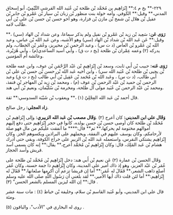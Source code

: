 ٢٢٩-** بخ م ٤:** إِبْرَاهِيم بن مُحَمَّد بْن طلحة بْن عُبَيد الله القرشي التَّيْمِيّ، أبو إسحاق المدني،** وقيل:** الكوفي. وأمه خولة بنت منظور بْن زبان بْن سيار بْن عَمْرو بْن جابر بْن عقيل بْن هلال بْن شمخ بْن مازن بْن فزارة، وهو أخو حسن بْن حسن بْن علي بْن أَبي طالب لامه.

**رَوَى عَن:** سَعِيد بْن زيد بْن عَمْرو بْن نفيل ولم يذكر سماعا، وعن شداد بْن الهاد (سي) ،** وقيل:** عَن عَبد الله بْن شداد بْن الهاد (سي) وهو الأشبه، وعن عَبد الله بْن عباس، وعبد الله بْن عَمْرو بْن العاص (د ت س) ، وعبد الرحمن بْن محيريز، وعُمَر بْن الخطاب، ولم يدركه (٢) وعمه عِمْران بْن طلحة (بخ د ت ق) ، وأبي أسيد الساعدي(م) ، وأبي هُرَيْرة، وعائشة أم المؤمنين.

**رَوَى عَنه:** حبيب بْن أَبي ثابت، وسعد بْن إِبْرَاهِيم بْن عَبْد الرَّحْمَنِ بْن عوف، وابن عمه طلحة بْن يحيى بْن طلحة بْن عُبَيد الله سي) ، وابن أخيه عَبد الله بْن حسن بْن حسن بْن علي بْن أَبي طالب، (د ت س) ، وعَبد الله بْن مُحَمد بْن عَقِيل بْن أَبي طالب (بخ د ت ق) وعبد الرحمن بْن حميد بْن عَبْد الرحمن بْن عوف (م) ، ومحمد بْن زيد بْن المهاجر بْن قنفذ، ومحمد بْن عَبْد الرحمن بْن عُبَيد مولى آل طلحة، ومخرمة بْن سُلَيْمان، ونعيم بْن أَبي هند.

قال أحمد بْن عَبد الله العِجْلِيّ (١) ،** ويعقوب بْن شَيْبَة السدوسي:** ثقة.

**زاد العجلي:** رجل صالح.

**وَقَال علي ابن المديني:** كان أعرج (٢) .**وَقَال مصعب بْن عَبد الله الزبيري:** وإلى إِبْرَاهِيم بْن مُحَمَّد بْن طلحة كان أوصى حسن بْن حسن بولده، كانوا في حجر إِبْرَاهِيم حتى دفع إليهم أموالهم مختومة لم يحركها،** ثم** قال:**** ما أنفقت عليكم من مال فهو صلة لأرحامكم، وكان يوسف عليهم في النفقة، ويحملهم على البراذين ويكسوهم الخز. وكان إِبْرَاهِيم يشتكي النقرس، واستعمله عَبد الله بْن الزبير على خراج الكوفة، وبقي حتى أدرك هشام بْن عَبد المَلِك، قال: وكان إِبْرَاهِيم بْن مُحَمَّد أعرج،** يقال:** إنه كان يسمى أسد قريش وأسد الحجاز.

وَقَال الحسن بْن عمارة (٢) عَن نعيم بْن أَبي هند: دخل إِبْرَاهِيم بْن مُحَمَّد بْن طلحة على عُمَر بْن عَبْد العزيز، وهو إذ ذاك أمير على المدينة، وكان إِبْرَاهِيم ذا جمة حسنة، وكان عُمَر أصلع ذاهب الشعر،** فَقَالَ له عُمَر:** أما إن قريشا تزعم أن أكرمها صلعانها،** فَقَالَ له إِبْرَاهِيم:** أما لئن قلت ذاك أيها الأمير،** لقد بلغني أن رَسُول اللَّهِ صلى الله عليه وسلم قال:** إن الله ليزين المسلم بالشعر الحسن" (٣) .

قال علي ابن المديني، وأبو عُبَيد القاسم بْن سلام، وخليفة بْن خياط (٤) : مات سنة عشر ومئة.

روى له البخاري في "الأدب"، والباقون (٥) .